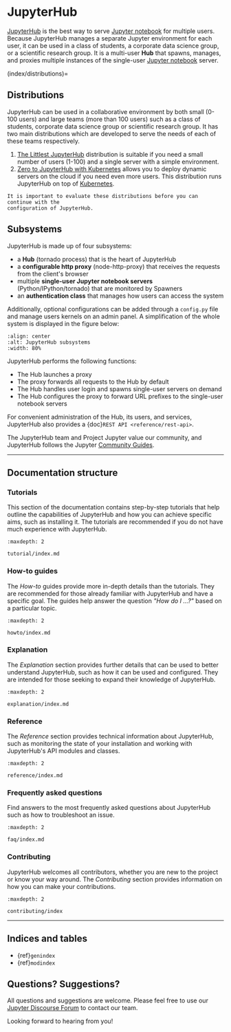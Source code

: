 # JupyterHub

[JupyterHub] is the best way to serve [Jupyter notebook] for multiple users.
Because JupyterHub manages a separate Jupyter environment for each user,
it can be used in a class of students, a corporate data science group, or a scientific
research group. It is a multi-user **Hub** that spawns, manages, and proxies multiple
instances of the single-user [Jupyter notebook] server.

(index/distributions)=

## Distributions

JupyterHub can be used in a collaborative environment by both small (0-100 users) and
large teams (more than 100 users) such as a class of students, corporate data science group
or scientific research group.
It has two main distributions which are developed to serve the needs of each of these teams respectively.

1. [The Littlest JupyterHub](https://github.com/jupyterhub/the-littlest-jupyterhub) distribution is suitable if you need a small number of users (1-100) and a single server with a simple environment.
2. [Zero to JupyterHub with Kubernetes](https://github.com/jupyterhub/zero-to-jupyterhub-k8s) allows you to deploy dynamic servers on the cloud if you need even more users.
   This distribution runs JupyterHub on top of [Kubernetes](https://kubernetes.io/).

```{note}
It is important to evaluate these distributions before you can continue with the
configuration of JupyterHub.
```

## Subsystems

JupyterHub is made up of four subsystems:

- a **Hub** (tornado process) that is the heart of JupyterHub
- a **configurable http proxy** (node-http-proxy) that receives the requests from the client's browser
- multiple **single-user Jupyter notebook servers** (Python/IPython/tornado) that are monitored by Spawners
- an **authentication class** that manages how users can access the system

Additionally, optional configurations can be added through a `config.py` file and manage users
kernels on an admin panel. A simplification of the whole system is displayed in the figure below:

```{image} images/jhub-fluxogram.jpeg
:align: center
:alt: JupyterHub subsystems
:width: 80%
```

JupyterHub performs the following functions:

- The Hub launches a proxy
- The proxy forwards all requests to the Hub by default
- The Hub handles user login and spawns single-user servers on demand
- The Hub configures the proxy to forward URL prefixes to the single-user
  notebook servers

For convenient administration of the Hub, its users, and services,
JupyterHub also provides a {doc}`REST API <reference/rest-api>`.

The JupyterHub team and Project Jupyter value our community, and JupyterHub
follows the Jupyter [Community Guides](https://jupyter.readthedocs.io/en/latest/community/content-community.html).

---

## Documentation structure

### Tutorials

This section of the documentation contains step-by-step tutorials that help outline the capabilities of JupyterHub and how you can achieve specific aims, such as installing it. The tutorials are recommended if you do not have much experience with JupyterHub.

```{toctree}
:maxdepth: 2

tutorial/index.md
```

### How-to guides

The _How-to_ guides provide more in-depth details than the tutorials. They are recommended for those already familiar with JupyterHub and have a specific goal. The guides help answer the question _"How do I ...?"_ based on a particular topic.

```{toctree}
:maxdepth: 2

howto/index.md
```

### Explanation

The _Explanation_ section provides further details that can be used to better understand JupyterHub, such as how it can be used and configured. They are intended for those seeking to expand their knowledge of JupyterHub.

```{toctree}
:maxdepth: 2

explanation/index.md
```

### Reference

The _Reference_ section provides technical information about JupyterHub, such as monitoring the state of your installation and working with JupyterHub's API modules and classes.

```{toctree}
:maxdepth: 2

reference/index.md
```

### Frequently asked questions

Find answers to the most frequently asked questions about JupyterHub such as how to troubleshoot an issue.

```{toctree}
:maxdepth: 2

faq/index.md
```

### Contributing

JupyterHub welcomes all contributors, whether you are new to the project or know your way around. The _Contributing_ section provides information on how you can make your contributions.

```{toctree}
:maxdepth: 2

contributing/index
```

---

## Indices and tables

- {ref}`genindex`
- {ref}`modindex`

## Questions? Suggestions?

All questions and suggestions are welcome. Please feel free to use our [Jupyter Discourse Forum](https://discourse.jupyter.org/) to contact our team.

Looking forward to hearing from you!

[jupyter notebook]: https://jupyter-notebook.readthedocs.io/en/latest/
[jupyterhub]: https://github.com/jupyterhub/jupyterhub
